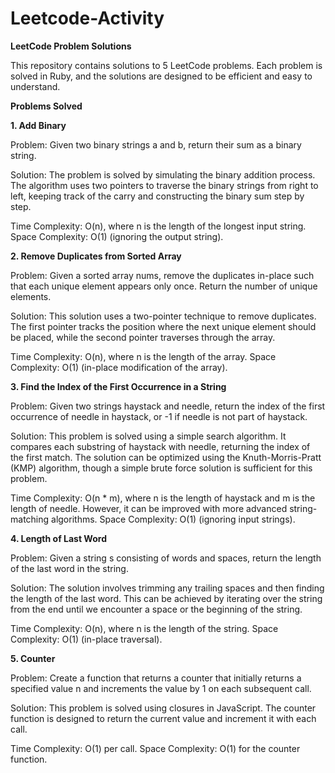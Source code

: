 # Leetcode-Activity

****LeetCode Problem Solutions****

This repository contains solutions to 5 LeetCode problems. Each problem is solved in Ruby, and the solutions are designed to be efficient and easy to understand.

**Problems Solved**

**1. Add Binary**

Problem: Given two binary strings a and b, return their sum as a binary string.

Solution: The problem is solved by simulating the binary addition process. The algorithm uses two pointers to traverse the binary strings from right to left, keeping track of the carry and constructing the binary sum step by step.

Time Complexity: O(n), where n is the length of the longest input string. Space Complexity: O(1) (ignoring the output string).

**2. Remove Duplicates from Sorted Array**

Problem: Given a sorted array nums, remove the duplicates in-place such that each unique element appears only once. Return the number of unique elements.

Solution: This solution uses a two-pointer technique to remove duplicates. The first pointer tracks the position where the next unique element should be placed, while the second pointer traverses through the array.

Time Complexity: O(n), where n is the length of the array. Space Complexity: O(1) (in-place modification of the array).

**3. Find the Index of the First Occurrence in a String**

Problem: Given two strings haystack and needle, return the index of the first occurrence of needle in haystack, or -1 if needle is not part of haystack.

Solution: This problem is solved using a simple search algorithm. It compares each substring of haystack with needle, returning the index of the first match. The solution can be optimized using the Knuth-Morris-Pratt (KMP) algorithm, though a simple brute force solution is sufficient for this problem.

Time Complexity: O(n * m), where n is the length of haystack and m is the length of needle. However, it can be improved with more advanced string-matching algorithms. Space Complexity: O(1) (ignoring input strings).

**4. Length of Last Word**

Problem: Given a string s consisting of words and spaces, return the length of the last word in the string.

Solution: The solution involves trimming any trailing spaces and then finding the length of the last word. This can be achieved by iterating over the string from the end until we encounter a space or the beginning of the string.

Time Complexity: O(n), where n is the length of the string. Space Complexity: O(1) (in-place traversal).

**5. Counter**

Problem: Create a function that returns a counter that initially returns a specified value n and increments the value by 1 on each subsequent call.

Solution: This problem is solved using closures in JavaScript. The counter function is designed to return the current value and increment it with each call.

Time Complexity: O(1) per call. Space Complexity: O(1) for the counter function.
